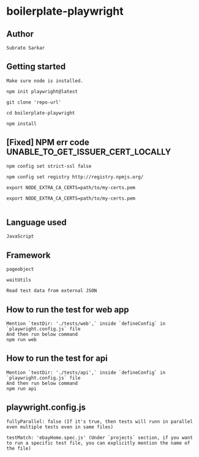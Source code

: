 # boilerplate-playwright

## Author

```
Subrato Sarkar

```

## Getting started

```
Make sure node is installed.

npm init playwright@latest

git clone 'repo-url'

cd boilerplate-playwright

npm install

```

## [Fixed] NPM err code UNABLE_TO_GET_ISSUER_CERT_LOCALLY

```
npm config set strict-ssl false

npm config set registry http://registry.npmjs.org/

export NODE_EXTRA_CA_CERTS=path/to/my-certs.pem

export NODE_EXTRA_CA_CERTS=path/to/my-certs.pem


```

## Language used

```
JavaScript

```

## Framework

```
pageobject

waitUtils

Read test data from external JSON

```

## How to run the test for web app

```
Mention `testDir: './tests/web',` inside `defineConfig` in `playwright.config.js` file
And then run below command
npm run web

```

## How to run the test for api

```
Mention `testDir: './tests/api',` inside `defineConfig` in `playwright.config.js` file
And then run below command
npm run api

```

## playwright.config.js

```
fullyParallel: false (If it's true, then tests will runn in parallel even multiple tests even in same files)

testMatch: 'ebayHome.spec.js' (Under `projects` section, if you want to run a specific test file, you can explicitly mention the name of the file)

```
